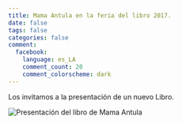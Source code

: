 ```yaml
---
title: Mama Antula en la feria del libro 2017.
date: false
tags: false
categories: false
comment:
  facebook:
    language: es_LA
    comment_count: 20
    comment_colorscheme: dark  
---
```


Los invitamos a la presentación de un nuevo Libro.

![Presentación del libro de Mama Antula](/media/eventos/2017-05-Feria-del-Libro.jpeg)
